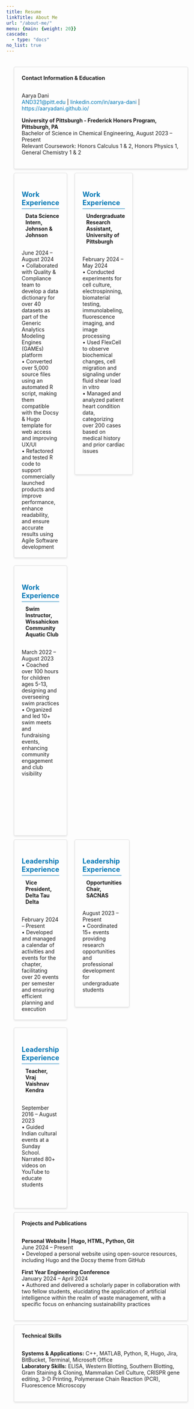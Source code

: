 ```yaml
---
title: Resume
linkTitle: About Me
url: "/about-me/"
menu: {main: {weight: 20}}
cascade:
  - type: "docs"
no_list: true
---
```



<!DOCTYPE html>
<html lang="en">
<head>
  <meta charset="UTF-8">
  <meta name="viewport" content="width=device-width, initial-scale=1.0">
  <title>Resume</title>
  <style>
    .container {
      max-width: 1200px;
      margin: 0 auto;
      padding: 20px;
    }
    .row {
      display: flex;
      flex-wrap: wrap;
      margin: -10px;
    }
    .col-lg-12, .col-lg-4 {
      padding: 10px;
      box-sizing: border-box;
    }
    .col-lg-12 {
      flex: 0 0 100%;
    }
    .col-lg-4 {
      flex: 0 0 33.3333%;
    }
    .feature-card {
      border: 1px solid #ddd;
      border-radius: 4px;
      padding: 20px;
      box-shadow: 0 2px 4px rgba(0, 0, 0, 0.1);
      position: relative;
    }
    .card-header-custom {
      display: flex;
      align-items: center;
      margin-bottom: 20px;
    }
    .card-header-custom i {
      margin-right: 10px;
    }
    .section-text-bold {
      font-weight: bold;
      margin: 0 0 10px 0;
    }
    .section-text {
      margin: 0;
    }
    .resume-section {
      max-width: 1200px;
      margin: 0 auto;
      padding: 20px;
    }
    .section-title {
      font-size: 1.3em;
      color: #0077b5;
      margin-bottom: 10px;
      border-bottom: 1px solid #0077b5;
      padding-bottom: 5px;
    }
    .section-content p {
      margin: 0 0 15px;
    }
    .section-content a {
      color: #0077b5;
      text-decoration: none;
    }
    .section-content a:hover {
      text-decoration: underline;
    }
  </style>
  <script src="https://kit.fontawesome.com/a076d05399.js" crossorigin="anonymous"></script>
</head>
<body>
  <div class="container">
    <!-- Contact Information and Education -->
    <div class="row">
      <div class="col-lg-12">
        <div class="feature-card">
          <div class="card-header-custom">
            <h4 class="section-text-bold">Contact Information & Education</h4>
          </div>
          <div class="section-content">
            <p>Aarya Dani<br>
            <a href="mailto:AND321@pitt.edu">AND321@pitt.edu</a> | <a href="https://www.linkedin.com/in/aarya-dani" target="_blank">linkedin.com/in/aarya-dani</a> | <a href="https://aaryadani.github.io/" target="_blank">https://aaryadani.github.io/</a></p>
            <p><strong>University of Pittsburgh - Frederick Honors Program, Pittsburgh, PA</strong><br>
            Bachelor of Science in Chemical Engineering, August 2023 – Present<br>
            Relevant Coursework: Honors Calculus 1 & 2, Honors Physics 1, General Chemistry 1 & 2</p>
          </div>
        </div>
      </div>
    </div>
    <!-- Work Experience -->
    <div class="row">
      <div class="col-lg-4">
        <div class="feature-card">
        <h4 class="section-title">Work Experience</h4>
          <div class="card-header-custom">
            <i class="fas fa-database"></i>
            <h4 class="section-text-bold">Data Science Intern, Johnson & Johnson</h4>
          </div>
          <p class="section-text">
            June 2024 – August 2024<br>
            • Collaborated with Quality & Compliance team to develop a data dictionary for over 40 datasets as part of the Generic Analytics Modeling Engines (GAMEs) platform<br>
            • Converted over 5,000 source files using an automated R script, making them compatible with the Docsy & Hugo template for web access and improving UX/UI<br>
            • Refactored and tested R code to support commercially launched products and improve performance, enhance readability, and ensure accurate results using Agile Software development
          </p>
        </div>
      </div>
      <div class="col-lg-4">
        <div class="feature-card">
        <h4 class="section-title">Work Experience</h4>
          <div class="card-header-custom">
            <i class="fas fa-flask"></i>
            <h4 class="section-text-bold">Undergraduate Research Assistant, University of Pittsburgh</h4>
          </div>
          <p class="section-text">
            February 2024 – May 2024<br>
            • Conducted experiments for cell culture, electrospinning, biomaterial testing, immunolabeling, fluorescence imaging, and image processing<br>
            • Used FlexCell to observe biochemical changes, cell migration and signaling under fluid shear load in vitro<br>
            • Managed and analyzed patient heart condition data, categorizing over 200 cases based on medical history and prior cardiac issues<br>
            <br> <br> 
          </p>
        </div>
      </div>
      <div class="col-lg-4">
        <div class="feature-card">
        <h4 class="section-title">Work Experience</h4>
          <div class="card-header-custom">
            <i class="fas fa-swimmer"></i>
            <h4 class="section-text-bold">Swim Instructor, Wissahickon Community Aquatic Club</h4>
          </div>
          <p class="section-text">
            March 2022 – August 2023<br>
            • Coached over 100 hours for children ages 5-13, designing and overseeing swim practices<br>
            • Organized and led 10+ swim meets and fundraising events, enhancing community engagement and club visibility<br>
<br> <br>                                      <br> <br><br>
            <br><br><br>
          </p>
        </div>
      </div>
    </div>
    <!-- Leadership Experience -->
    <div class="row">
      <div class="col-lg-4">
        <div class="feature-card">
        <h4 class="section-title">Leadership Experience</h4>
          <div class="card-header-custom">
            <i class="fas fa-user-shield"></i>
            <h4 class="section-text-bold">Vice President, Delta Tau Delta</h4>
          </div>
          <p class="section-text">
            February 2024 – Present<br>
            • Developed and managed a calendar of activities and events for the chapter, facilitating over 20 events per semester and ensuring efficient planning and execution
          </p>
        </div>
      </div>
      <div class="col-lg-4">
        <div class="feature-card">
        <h4 class="section-title">Leadership Experience</h4>
          <div class="card-header-custom">
            <i class="fas fa-bullhorn"></i>
            <h4 class="section-text-bold">Opportunities Chair, SACNAS</h4>
          </div>
          <p class="section-text">
            August 2023 – Present<br>
            • Coordinated 15+ events providing research opportunities and professional development for undergraduate students
            <br>
            <br>
          </p>
        </div>
      </div>
      <div class="col-lg-4">
        <div class="feature-card">
        <h4 class="section-title">Leadership Experience</h4>
          <div class="card-header-custom">
            <i class="fas fa-chalkboard-teacher"></i>
            <h4 class="section-text-bold">Teacher, Vraj Vaishnav Kendra</h4>
          </div>
          <p class="section-text">
            September 2016 – August 2023<br>
            • Guided Indian cultural events at a Sunday School. Narrated 80+ videos on YouTube to educate students
            <br> <br>
            <br> 
          </p>
        </div>
      </div>
    </div>
    <!-- Other Sections -->
    <div class="row">
      <div class="col-lg-12">
        <div class="feature-card">
          <div class="card-header-custom">
            <h4 class="section-text-bold">Projects and Publications</h4>
          </div>
          <div class="section-content">
            <p><strong>Personal Website | Hugo, HTML, Python, Git</strong><br>
            June 2024 – Present<br>
            • Developed a personal website using open-source resources, including Hugo and the Docsy theme from GitHub</p>
            <p><strong>First Year Engineering Conference</strong><br>
            January 2024 – April 2024<br>
            • Authored and delivered a scholarly paper in collaboration with two fellow students, elucidating the application of artificial intelligence within the realm of waste management, with a specific focus on enhancing sustainability practices</p>
          </div>
        </div>
      </div>
    </div>
    <div class="row">
      <div class="col-lg-12">
        <div class="feature-card">
          <div class="card-header-custom">
            <h4 class="section-text-bold">Technical Skills</h4>
          </div>
          <div class="section-content">
            <p><strong>Systems & Applications:</strong> C++, MATLAB, Python, R, Hugo, Jira, BitBucket, Terminal, Microsoft Office<br>
            <strong>Laboratory Skills:</strong> ELISA, Western Blotting, Southern Blotting, Gram Staining & Cloning, Mammalian Cell Culture, CRISPR gene editing, 3-D Printing, Polymerase Chain Reaction (PCR), Fluorescence Microscopy</p>
          </div>
        </div>
      </div>
    </div>
</body>
</html>